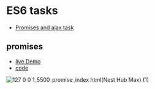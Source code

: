 # ES6 tasks

- [Promises and ajax task](#promises)


## promises
- [live Demo]()
- [code]()

![127 0 0 1_5500_promise_index html(Nest Hub Max) (1)](https://user-images.githubusercontent.com/78083890/210024275-11820483-2768-44a4-a172-dd5db5b273d5.png)
